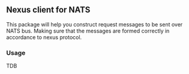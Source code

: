 ## Nexus client for NATS
This package will help you construct request messages to be sent over NATS bus. Making sure that the messages are formed correctly in accordance to nexus protocol.

### Usage
TDB
